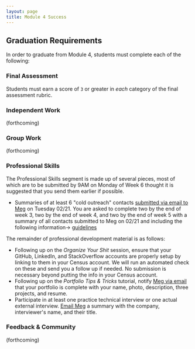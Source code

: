 ```yaml
---
layout: page
title: Module 4 Success
---
```


## Graduation Requirements

In order to graduate from Module 4, students must complete each of the following:

### Final Assessment

Students must earn a score of `3` or greater in *each* category of the final assessment rubric.

### Independent Work

(forthcoming)

### Group Work

(forthcoming)

### Professional Skills

The Professional Skills segment is made up of several pieces, most of which are to be submitted by 9AM on Monday of Week 6 thought it is suggested that you send them earlier if possible.

* Summaries of at least 6 "cold outreach" contacts [submitted via email to Meg](mailto:mstewart@turing.io) on Tuesday 02/21. You are asked to complete two by the end of week 3, two by the end of week 4, and two by the end of week 5 with a summary of all contacts submitted to Meg on 02/21 and including the following information-> [guidelines](https://github.com/turingschool/professional_skills/blob/master/module_four/outreach_deliverable_guidelines.md)

The remainder of professional development material is as follows:

* Following up on the *Organize Your Shit* session, ensure that your GitHub, LinkedIn, and StackOverflow accounts are properly setup by linking to them in your Census account. We will run an automated check on these and send you a follow up if needed. No submission is necessary beyond putting the info in your Census account.
* Following up on the *Portfolio Tips & Tricks* tutorial, notify [Meg via email](mailto:mstewart@turing.io) that your portfolio is complete with your name, photo, description, three projects, and resume.
* Participate in at least one practice technical interview or one actual external interview. [Email Meg](mailto:mstewart@turing.io) a summary with the company, interviewer's name, and their title.

### Feedback & Community

(forthcoming)
